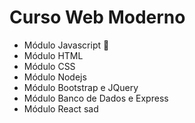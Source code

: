# Curso Web Moderno

-   Módulo Javascript 🦾
-   Módulo HTML
-   Módulo CSS
-   Módulo Nodejs
-   Módulo Bootstrap e JQuery
-   Módulo Banco de Dados e Express
-   Módulo React
sad
